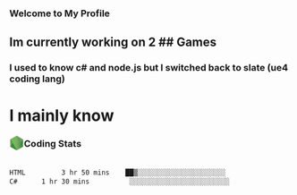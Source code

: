 ### Welcome to My Profile
## Im currently working on 2 ## Games
### I used to know c# and node.js but I switched back to slate (ue4 coding lang)
# I mainly know
<img align="left" alt="Node.js" width="26px" src="https://raw.githubusercontent.com/github/explore/80688e429a7d4ef2fca1e82350fe8e3517d3494d/topics/nodejs/nodejs.png" />



### Coding Stats

<!--START_SECTION:waka-->
```text

HTML         3 hr 50 mins    ██▒░░░░░░░░░░░░░░░░░░░░░░  
C#      1 hr 30 mins          ░░░░░░░░░░░░░░░░░░░░░░░░░ 

```
<!--END_SECTION:waka-->



</details>
